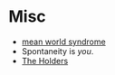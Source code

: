 # Misc
- [mean world syndrome](https://en.wikipedia.org/wiki/Mean_world_syndrome)
- Spontaneity is *you*.
- [The Holders](https://web.archive.org/web/20200921194531/http://theholders.org/)
